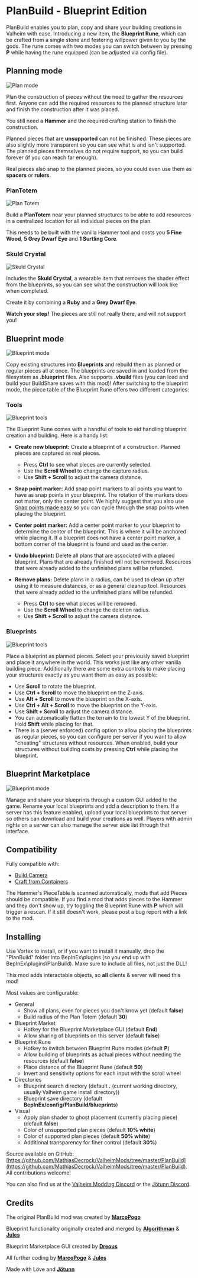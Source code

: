 ﻿# PlanBuild - Blueprint Edition

PlanBuild enables you to plan, copy and share your building creations in Valheim with ease. Introducing a new item, the **Blueprint Rune**, which can be crafted from a single stone and festering willpower given to you by the gods. The rune comes with two modes you can switch between by pressing **P** while having the rune equipped (can be adjusted via config file).

## Planning mode

![Plan mode](https://raw.githubusercontent.com/MathiasDecrock/ValheimMods/master/PlanBuild/resources/PlanMode.png)

Plan the construction of pieces without the need to gather the resources first. Anyone can add the required resources to the planned structure later and finish the construction after it was placed.

You still need a **Hammer** and the required crafting station to finish the construction.

Planned pieces that are **unsupported** can not be finished. These pieces are also slightly more transparent so you can see what is and isn't supported. The planned pieces themselves do not require support, so you can build forever (if you can reach far enough).

Real pieces also snap to the planned pieces, so you could even use them as **spacers** or **rulers**.

### PlanTotem

![Plan Totem](https://raw.githubusercontent.com/MathiasDecrock/ValheimMods/master/PlanBuild/resources/PlanTotem.png)

Build a **PlanTotem** near your planned structures to be able to add resources in a centralized location for all individual pieces on the plan.

This needs to be built with the vanilla Hammer tool and costs you **5 Fine Wood**, **5 Grey Dwarf Eye** and **1 Surtling Core**.

### Skuld Crystal

![Skuld Crystal](https://raw.githubusercontent.com/MathiasDecrock/ValheimMods/master/PlanBuild/assets/icons/plan_crystal.png)

Includes the **Skuld Crystal**, a wearable item that removes the shader effect from the blueprints, so you can see what the construction will look like when completed.

Create it by combining a **Ruby** and a **Grey Dwarf Eye**.

**Watch your step!** The pieces are still not really there, and will not support you!

## Blueprint mode

![Blueprint mode](https://raw.githubusercontent.com/MathiasDecrock/ValheimMods/master/PlanBuild/resources/BlueprintMode.png)

Copy existing structures into **Blueprints** and rebuild them as planned or regular pieces all at once. The blueprints are saved in and loaded from the filesystem as **.blueprint** files. Also supports **.vbuild** files (you can load and build your BuildShare saves with this mod)! After switching to the blueprint mode, the piece table of the Blueprint Rune offers two different categories:

### Tools

![Blueprint tools](https://raw.githubusercontent.com/MathiasDecrock/ValheimMods/master/PlanBuild/resources/BlueprintTools.png)

The Blueprint Rune comes with a handful of tools to aid handling blueprint creation and building. Here is a handy list:

* **Create new blueprint:** Create a blueprint of a construction. Planned pieces are captured as real pieces. 
  * Press **Ctrl** to see what pieces are currently selected. 
  * Use the **Scroll Wheel** to change the capture radius. 
  * Use **Shift + Scroll** to adjust the camera distance.

* **Snap point marker:** Add snap point markers to all points you want to have as snap points in your blueprint. The rotation of the markers does not matter, only the center point. We highly suggest that you also use [Snap points made easy](https://www.nexusmods.com/valheim/mods/299)﻿ so you can cycle through the snap points when placing the blueprint.

* **Center point marker:** Add a center point marker to your blueprint to determine the center of the blueprint. This is where it will be anchored while placing it. If a blueprint does not have a center point marker, a bottom corner of the blueprint is found and used as the center.

* **Undo blueprint:** Delete all plans that are associated with a placed blueprint. Plans that are already finished will not be removed. Resources that were already added to the unfinished plans will be refunded.

* **Remove plans:** Delete plans in a radius, can be used to clean up after using it to measure distances, or as a general cleanup tool. Resources that were already added to the unfinished plans will be refunded.
  * Press **Ctrl** to see what pieces will be removed.
  * Use the **Scroll Wheel** to change the deletion radius.
  * Use **Shift + Scroll** to adjust the camera distance.

### Blueprints

![Blueprint tools](https://raw.githubusercontent.com/MathiasDecrock/ValheimMods/master/PlanBuild/resources/BlueprintBlueprints.png)

Place a blueprint as planned pieces. Select your previously saved blueprint and place it anywhere in the world. This works just like any other vanilla building piece. Additionally there are some extra controls to make placing your structures exactly as you want them as easy as possible:

* Use **Scroll** to rotate the blueprint.
* Use **Ctrl + Scroll** to move the blueprint on the Z-axis.
* Use **Alt + Scroll** to move the blueprint on the X-axis.
* Use **Ctrl + Alt + Scroll** to move the blueprint on the Y-axis.
* Use **Shift + Scroll** to adjust the camera distance.
* You can automatically flatten the terrain to the lowest Y of the blueprint. Hold **Shift** while placing for that.
* There is a (server enforced) config option to allow placing the blueprints as regular pieces, so you can configure per server if you want to allow "cheating" structures without resources. When enabled, build your structures without building costs by pressing **Ctrl** while placing the blueprint.

## Blueprint Marketplace

![Blueprint mode](https://raw.githubusercontent.com/MathiasDecrock/ValheimMods/master/PlanBuild/resources/BlueprintMarket.png)

Manage and share your blueprints through a custom GUI added to the game. Rename your local blueprints and add a description to them. If a server has this feature enabled, upload your local blueprints to that server so others can download and build your creations as well. Players with admin rights on a server can also manage the server side list through that interface.

## Compatibility

Fully compatible with:
* [Build Camera](https://www.nexusmods.com/valheim/mods/226)﻿
* [Craft from Containers](https://www.nexusmods.com/valheim/mods/40)﻿

The Hammer's PieceTable is scanned automatically, mods that add Pieces should be compatible. If you find a mod that adds pieces to the Hammer and they don't show up, try toggling the Blueprint Rune with **P** which will trigger a rescan. If it still doesn't work, please post a bug report with a link to the mod.

## Installing

Use Vortex to install, or if you want to install it manually, drop the "PlanBuild" folder into BepInEx\plugins (so you end up with BepInEx\plugins\PlanBuild). Make sure to include all files, not just the DLL!

This mod adds interactable objects, so **all** clients & server will need this mod!

Most values are configurable:
* General
    * Show all plans, even for pieces you don't know yet (default **false**)
    * Build radius of the Plan Totem (default **30**)
* Blueprint Market
    * Hotkey for the Blueprint Marketplace GUI (default **End**)
    * Allow sharing of blueprints on this server (default **false**)
* Blueprint Rune
    * Hotkey to switch between Blueprint Rune modes (default **P**)
    * Allow building of blueprints as actual pieces without needing the resources (default **false**)
    * Place distance of the Blueprint Rune (default **50**)
    * Invert and sensitivity options for each input with the scroll wheel
* Directories
    * Blueprint search directory (default **.** (current working directory, usually Valheim game install directory))
    * Blueprint save directory (default **BepInEx/config/PlanBuild/blueprints**)
* Visual
    * Apply plan shader to ghost placement (currently placing piece) (default **false**)
    * Color of unsupported plan pieces (default **10% white**)
    * Color of supported plan pieces (default **50% white**)
    * Additional transparency for finer control (default **30%**)

Source available on GitHub: [https://github.com/MathiasDecrock/ValheimMods/tree/master/PlanBuild](https://github.com/MathiasDecrock/ValheimMods/tree/master/PlanBuild)﻿. All contributions welcome!

You can also find us at the [Valheim Modding Discord](https://discord.gg/RBq2mzeu4z) or the [Jötunn Discord](https://discord.gg/DdUt6g7gyA).

## Credits

The original PlanBuild mod was created by **[MarcoPogo](https://github.com/MathiasDecrock)**

Blueprint functionality originally created and merged by **[Algorithman](https://github.com/Algorithman)** & **[Jules](https://github.com/sirskunkalot)**

Blueprint Marketplace GUI created by **[Dreous](https://github.com/imcanida)**

All further coding by **[MarcoPogo](https://github.com/MathiasDecrock)** & **[Jules](https://github.com/sirskunkalot)**

Made with Löve and **[Jötunn](https://github.com/Valheim-Modding/Jotunn)**
